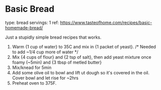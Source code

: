 # Basic Bread

type: bread
servings: 1
ref: https://www.tasteofhome.com/recipes/basic-homemade-bread/

Just a stupidly simple bread recipes that works.


1. Warm {1 cup of water} to 35C and mix in {1 packet of yeast}. /* Needed to add ~1/4 cup more of water */
1. Mix {4 cups of flour} and {2 tsp of salt}, then add yeast mixture once foamy (~5min) and {3 tbsp of metled butter}
1. Mix/knead for 5min
1. Add some olive oil to bowl and lift ut dough so it's covered in the oil. Cover bowl and let rise for ~2hrs
1. Preheat oven to 375F.